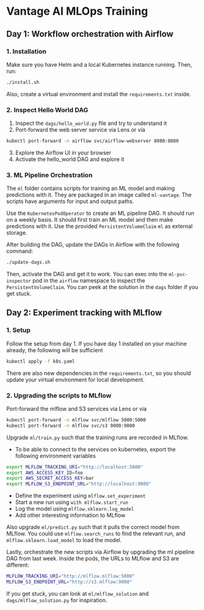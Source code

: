 # Vantage AI MLOps Training

## Day 1: Workflow orchestration with Airflow

### 1. Installation

Make sure you have Helm and a local Kubernetes instance running. 
Then, run:

```bash
./install.sh
```

Also, create a virtual environment and install the `requirements.txt` inside.

### 2. Inspect Hello World DAG

1. Inspect the `dags/hello_world.py` file and try to understand it
2. Port-forward the web server service via Lens or via
```bash
kubectl port-forward -n airflow svc/airflow-webserver 8080:8080
```
3. Explore the Airflow UI in your browser
4. Activate the hello_world DAG and explore it

### 3. ML Pipeline Orchestration

The `ml` folder contains scripts for training an ML model and making predictions with it.
They are packaged in an image called `ml-vantage`.
The scripts have arguments for input and output paths.

Use the `KubernetesPodOperator` to create an ML pipeline DAG.
It should run on a weekly basis.
It should first train an ML model and then make predictions with it.
Use the provided `PersistentVolumeClaim` `ml` as external storage.

After building the DAG, update the DAGs in Airflow with the following command:
```bash
./update-dags.sh
```

Then, activate the DAG and get it to work. 
You can exec into the `ml-pvc-inspector` pod in the `airflow` namespace to inspect the `PersistentVolumeClaim`.
You can peek at the solution in the `dags` folder if you get stuck. 

## Day 2: Experiment tracking with MLflow

### 1. Setup

Follow the setup from day 1. 
If you have day 1 installed on your machine already, the following will be sufficient
```bash
kubectl apply -f k8s.yaml
```

There are also new dependencies in the `requirements.txt`, so you should update your virtual environment for local development.

### 2. Upgrading the scripts to MLflow

Port-forward the mlflow and S3 services via Lens or via
```bash
kubectl port-forward -n mlflow svc/mlflow 5000:5000
kubectl port-forward -n mlflow svc/s3 9000:9000
```

Upgrade `ml/train.py` such that the training runs are recorded in MLflow.
- To be able to connect to the services on kubernetes, export the following environment variables
```bash
export MLFLOW_TRACKING_URI="http://localhost:5000"
export AWS_ACCESS_KEY_ID=foo
export AWS_SECRET_ACCESS_KEY=bar
export MLFLOW_S3_ENDPOINT_URL="http://localhost:9000"
```
- Define the experiment using `mlflow.set_experiment`
- Start a new run using `with mlflow.start_run`
- Log the model using `mlflow.sklearn.log_model`
- Add other interesting information to MLflow

Also upgrade `ml/predict.py` such that it pulls the correct model from MLflow.
You could use `mlflow.search_runs` to find the relevant run, and `mlflow.sklearn.load_model` to load the model.

Lastly, orchestrate the new scripts via Airflow by upgrading the ml pipeline DAG from last week.
Inside the pods, the URLs to MLflow and S3 are different:
```bash
MLFLOW_TRACKING_URI="http://mlflow.mlflow:5000"
MLFLOW_S3_ENDPOINT_URL="http://s3.mlflow:9000"
```

If you get stuck, you can look at `ml/mlflow_solution` and `dags/mlflow_solution.py` for inspiration.
